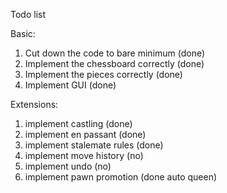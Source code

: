 Todo list

Basic:
1. Cut down the code to bare minimum (done)
2. Implement the chessboard correctly (done)
3. Implement the pieces correctly (done)
4. Implement GUI (done)


Extensions:
1. implement castling (done)
2. implement en passant (done)
3. implement stalemate rules (done)
4. implement move history (no)
5. implement undo (no)
6. implement pawn promotion (done auto queen)
